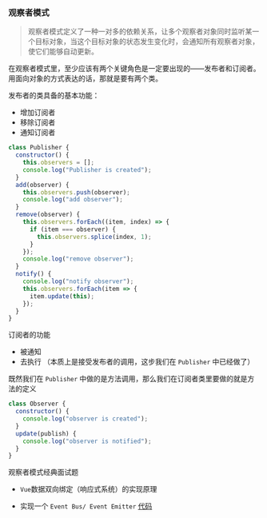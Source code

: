 ### 观察者模式

> 观察者模式定义了一种一对多的依赖关系，让多个观察者对象同时监听某一个目标对象，当这个目标对象的状态发生变化时，会通知所有观察者对象，使它们能够自动更新。

在观察者模式里，至少应该有两个关键角色是一定要出现的——发布者和订阅者。用面向对象的方式表达的话，那就是要有两个类。

发布者的类具备的基本功能：

- 增加订阅者
- 移除订阅者
- 通知订阅者

```javascript
class Publisher {
  constructor() {
    this.observers = [];
    console.log("Publisher is created");
  }
  add(observer) {
    this.observers.push(observer);
    console.log("add observer");
  }
  remove(observer) {
    this.observers.forEach((item, index) => {
      if (item === observer) {
        this.observers.splice(index, 1);
      }
    });
    console.log("remove observer");
  }
  notify() {
    console.log("notify observer");
    this.observers.forEach(item => {
      item.update(this);
    });
  }
}
```

订阅者的功能

- 被通知
- 去执行 （本质上是接受发布者的调用，这步我们在 `Publisher` 中已经做了）

既然我们在 `Publisher` 中做的是方法调用，那么我们在订阅者类里要做的就是方法的定义

```javascript
class Observer {
  constructor() {
    console.log("observer is created");
  }
  update(publish) {
    console.log("observer is notified");
  }
}
```

观察者模式经典面试题

- `Vue`数据双向绑定（响应式系统）的实现原理

- 实现一个 `Event Bus/ Event Emitter` [代码][1]

[1]: ../../Node/core/eventsCode.js
